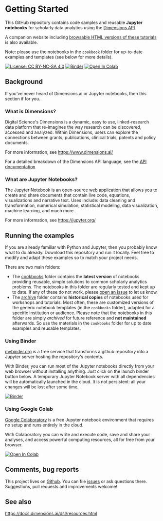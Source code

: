 # Getting Started

This GitHub repository contains code samples and reusable **Jupyter notebooks** for scholarly data analytics using the [Dimensions API](https://www.dimensions.ai/dimensions-apis/).

A companion website including [browsable HTML versions of these tutorials](https://digital-science.github.io/dimensions-api-lab/) is also available. 

Note: please use the notebooks in the `cookbook` folder for up-to-date examples and templates (see below for more details).

[![License: CC BY-NC-SA 4.0](https://img.shields.io/badge/License-CC%20BY--NC--SA%204.0-lightgrey.svg)](https://creativecommons.org/licenses/by-nc-sa/4.0/)
[![Binder](https://mybinder.org/badge_logo.svg)](https://mybinder.org/v2/gh/digital-science/dimensions-api-lab/master) [![Open In Colab](https://colab.research.google.com/assets/colab-badge.svg)](https://colab.research.google.com/github/digital-science/dimensions-api-lab/)


## Background

If you've never heard of Dimensions.ai or Jupyter notebooks, then this section if for you.

### What is Dimensions?

Digital Science's Dimensions is a dynamic, easy to use, linked-research data platform that re-imagines the way research can be discovered, accessed and analyzed.  Within Dimensions, users can explore the connections between grants, publications, clinical trials, patents and policy documents.

For more information, see https://www.dimensions.ai/ 

For a detailed breakdown of the Dimensions API language, see the [API documentation](https://docs.dimensions.ai/dsl)


### What are Jupyter Notebooks?

The Jupyter Notebook is an open-source web application that allows you to create and share documents that contain live code, equations, visualizations and narrative text. Uses include: data cleaning and transformation, numerical simulation, statistical modeling, data visualization, machine learning, and much more.

For more information, see https://jupyter.org/


## Running the examples

If you are already familiar with Python and Jupyter, then you probably know what to do already. Download this repository and run it locally. Feel free to modify and adapt these examples so to match your project needs. 

There are two main folders:

* The [cookbooks](https://github.com/digital-science/dimensions-api-lab/tree/master/cookbooks) folder contains the **latest version** of notebooks providing reusable, simple solutions to common scholarly analytics problems. The notebooks in this folder are regularly tested and kept up to date. If any of these do not work, please [open an issue](https://github.com/digital-science/dimensions-api-lab/issues/new) to let us know. 
* The [archive](https://github.com/digital-science/dimensions-api-lab/tree/master/archive) folder contains **historical copies** of notebooks used for workshops and tutorials. Most often, these are customized versions of the generic notebook templates (in the `cookbooks` folder), adapted for a specific institution or audience. Please note that the notebooks in this folder are simply *archived* for future reference and **not maintained** afterwards. So use the materials in the `cookbooks` folder for up to date examples and reusable templates.


### Using Binder 

[mybinder.org](https://ovh.mybinder.org/) is a free service that transforms a github repository into a Jupyter server hosting the repository's contents. 

With Binder, you can run most of the Jupyter notebooks directly from your web browser without installing anything. Just click on the launch binder button below. A temporary Jupyter Notebook server with all dependencies will be automatically launched in the cloud. It is not persistent: all your changes will be lost after some time.

[![Binder](https://mybinder.org/badge_logo.svg)](https://mybinder.org/v2/gh/digital-science/dimensions-api-lab/master)


### Using Google Colab

[Google Colaboratory](https://colab.research.google.com) is a free Jupyter notebook environment that requires no setup and runs entirely in the cloud.

With Colaboratory you can write and execute code, save and share your analyses, and access powerful computing resources, all for free from your browser.

[![Open In Colab](https://colab.research.google.com/assets/colab-badge.svg)](https://colab.research.google.com/github/digital-science/dimensions-api-lab/)

## Comments, bug reports

This project lives on [Github](https://github.com/digital-science/dimensions-api-lab). You can file [issues]([issues](https://github.com/digital-science/dimensions-api-lab/issues/new)) or ask questions there. Suggestions, pull requests and improvements welcome!

## See also

https://docs.dimensions.ai/dsl/resources.html